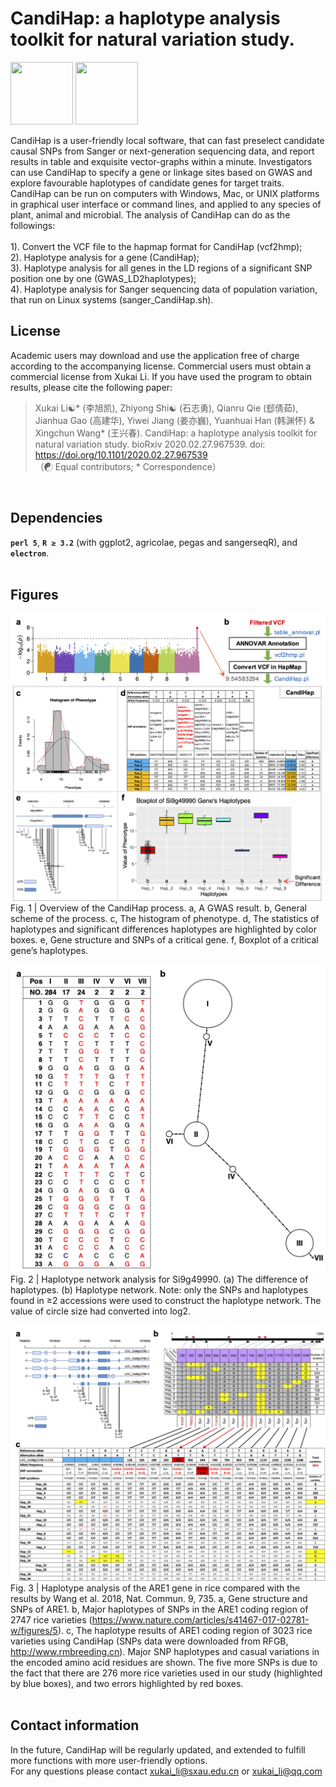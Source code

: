 # CandiHap: a haplotype analysis toolkit for natural variation study.

<img src="https://github.com/xukaili/CandiHap/blob/master/Figures/logo_mac.gif" width="100" height="100"> <img src="https://github.com/xukaili/CandiHap/blob/master/Figures/logo_win.gif" width="100" height="100">

CandiHap is a user-friendly local software, that can fast preselect candidate causal SNPs from Sanger or next-generation sequencing data, and report results in table and exquisite vector-graphs within a minute. Investigators can use CandiHap to specify a gene or linkage sites based on GWAS and explore favourable haplotypes of candidate genes for target traits. CandiHap can be run on computers with Windows, Mac, or UNIX platforms in graphical user interface or command lines, and applied to any species of plant, animal and microbial. The analysis of CandiHap can do as the followings: </br></br>
1). Convert the VCF file to the hapmap format for CandiHap (vcf2hmp);</br>
2). Haplotype analysis for a gene (CandiHap);</br>
3). Haplotype analysis for all genes in the LD regions of a significant SNP position one by one (GWAS_LD2haplotypes);</br>
4). Haplotype analysis for Sanger sequencing data of population variation, that run on Linux systems (sanger_CandiHap.sh).</br>

## License
Academic users may download and use the application free of charge according to the accompanying license. Commercial users must obtain a commercial license from Xukai Li. If you have used the program to obtain results, please cite the following paper:</br>

> Xukai Li☯* (李旭凯), Zhiyong Shi☯ (石志勇), Qianru Qie (郄倩茹), Jianhua Gao (高建华), Yiwei Jiang (姜亦巍), Yuanhuai Han (韩渊怀) & Xingchun Wang* (王兴春). CandiHap: a haplotype analysis toolkit for natural variation study. bioRxiv 2020.02.27.967539. doi: https://doi.org/10.1101/2020.02.27.967539</br>
> （☯ Equal contributors; * Correspondence）</br>
</br>

## Dependencies
__`perl 5`__, __`R ≥ 3.2`__ (with ggplot2, agricolae, pegas and sangerseqR), and __`electron`__. </br></br>

## Figures
![CandiHap](Figures/CandiHap.png)
Fig. 1 | Overview of the CandiHap process. a, A GWAS result. b, General scheme of the process. c, The histogram of phenotype. d, The statistics of haplotypes and significant differences haplotypes are highlighted by color boxes. e, Gene structure and SNPs of a critical gene. f, Boxplot of a critical gene’s haplotypes. </br>

![HaploNet](Figures/HaploNet.png)
Fig. 2 | Haplotype network analysis for Si9g49990. (a) The difference of haplotypes. (b) Haplotype network. Note: only the SNPs and haplotypes found in ≥2 accessions were used to construct the haplotype network. The value of circle size had converted into log2. </br>

![Rice-2018_Nat_Commun_9_735](Figures/Rice-2018_Nat_Commun_9_735.png)
Fig. 3 | Haplotype analysis of the ARE1 gene in rice compared with the results by Wang et al. 2018, Nat. Commun. 9, 735. a, Gene structure and SNPs of ARE1. b, Major haplotypes of SNPs in the ARE1 coding region of 2747 rice varieties (https://www.nature.com/articles/s41467-017-02781-w/figures/5). c, The haplotype results of ARE1 coding region of 3023 rice varieties using CandiHap (SNPs data were downloaded from RFGB, http://www.rmbreeding.cn). Major SNP haplotypes and casual variations in the encoded amino acid residues are shown. The five more SNPs is due to the fact that there are 276 more rice varieties used in our study (highlighted by blue boxes), and two errors highlighted by red boxes. </br></br>

## Contact information
In the future, CandiHap will be regularly updated, and extended to fulfill more functions with more user-friendly options.</br>
For any questions please contact xukai_li@sxau.edu.cn or xukai_li@qq.com </br>
